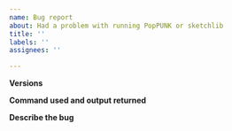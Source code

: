 ```yaml
---
name: Bug report
about: Had a problem with running PopPUNK or sketchlib
title: ''
labels: ''
assignees: ''

---
```


**Versions**
<!-- Please give the version of PopPUNK and pp-sketchlib used, which can be found be running `poppunk --version` and `poppunk_sketch --version` respectively.
Alternatively, please post the output of `conda list` in your environment -->

**Command used and output returned**
<!-- Please give the command you ran, and paste the output from the terminal. Also, describe your data, if appropriate. -->

**Describe the bug**
<!-- Describe the bug, and what you expected to happen. -->
